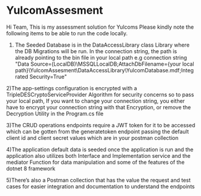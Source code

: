 # YulcomAssesment
Hi Team, This is my assessment solution for Yulcoms
Please kindly note the following items to be able to run the code locally.

1) The Seeded Database is in the DataAccessLibrary class Library where the DB Migrations will be run.
 In the connection string, the path is already  pointing to the bin file in your local path
e.g connection string 
"Data Source=(LocalDB)\\MSSQLLocalDB;AttachDbFilename={your local path}\\YulcomAssesment\\DataAccessLibrary\\YulcomDatabase.mdf;Integrated Security=True"

2)The app-settings configuration is encrypted with a TripleDESCryptoServiceProvider Algorithm for security concerns so to pass your local path, If you want to change your connection string, you either have to encrypt your connection string with that Encryption, or remove the Decryption Utility in the Program.cs file 


3)The CRUD operations endpoints require a JWT token for it to be accessed which can be  gotten from the generatetoken endpoint passing the default client id and client secret values which are in your postman collection

4)The application default data is seeded once the application is run and the application also utilizes both Interface and Implementation service and the mediator Function for data manipulation and some of the features of the dotnet 8 framework

5)There’s also a Postman collection that has the value the request and test cases for easier integration and documentation to understand the endpoints

